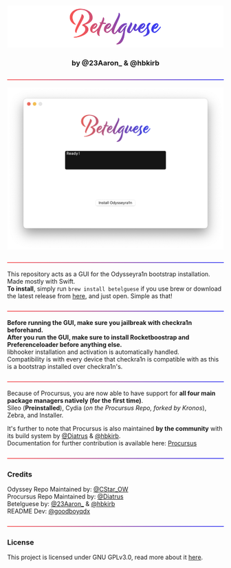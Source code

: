 <center>
  <a href="#"><img src="Assets/readme banner.png" alt="Betelguese"></a>
  <br/>
  <h3 align="center">by @23Aaron_ & @hbkirb</h3>
</center>

<a href="#"><img src="Assets/coloured line.png" alt=""></a>

<p align="center"><a href="#readme"><img src="Assets/screenshot.png" alt="screenshot"></a></p>

<a href="#readme"><img src="Assets/coloured line.png" alt=""></a>

This repository acts as a GUI for the Odysseyra1n bootstrap installation. Made mostly with Swift.<br/>
**To install**, simply run `brew install betelguese` if you use brew or download the latest release from [here](https://github.com/23Aaron/Betelguese/releases), and just open. Simple as that!<br/>

<a href="#readme"><img src="Assets/coloured line.png" alt=""></a>

**Before running the GUI, make sure you jailbreak with checkra1n beforehand.**<br/>
**After you run the GUI, make sure to install Rocketboostrap and Preferenceloader before anything else.**<br/>
libhooker installation and activation is automatically handled.<br/>
Compatibility is with every device that checkra1n is compatible with as this is a bootstrap installed over checkra1n's.<br/>

<a href="#readme"><img src="Assets/coloured line.png" alt=""></a>

Because of Procursus, you are now able to have support for **all four main package managers natively (for the first time)**.<br/>
Sileo (**Preinstalled**), Cydia (*on the Procursus Repo, forked by Kronos*), Zebra, and Installer.<br/>

It's further to note that Procursus is also maintained **by the community** with its build system by [@Diatrus](https://twitter.com/Diatrus) & [@hbkirb](https://twitter.com/hbkirb).<br/>
Documentation for further contribution is available here: [Procursus](https://github.com/ProcursusTeam/Procursus)

<a href="#readme"><img src="Assets/coloured line.png" alt=""></a>

### Credits
Odyssey Repo Maintained by: [@CStar_OW](https://twitter.com/CStar_OW)<br/>
Procursus Repo Maintained by: [@Diatrus](https://twitter.com/Diatrus)<br/>
Betelguese by: [@23Aaron_](https://twitter.com/23Aaron_) & [@hbkirb](https://twitter.com/hbkirb)<br/>
README Dev: [@goodboyqdx](https://twitter.com/goodboyqdx)

<a href="#readme"><img src="Assets/coloured line.png" alt=""></a>

### License
This project is licensed under GNU GPLv3.0, read more about it [here](https://choosealicense.com/licenses/gpl-3.0/).
